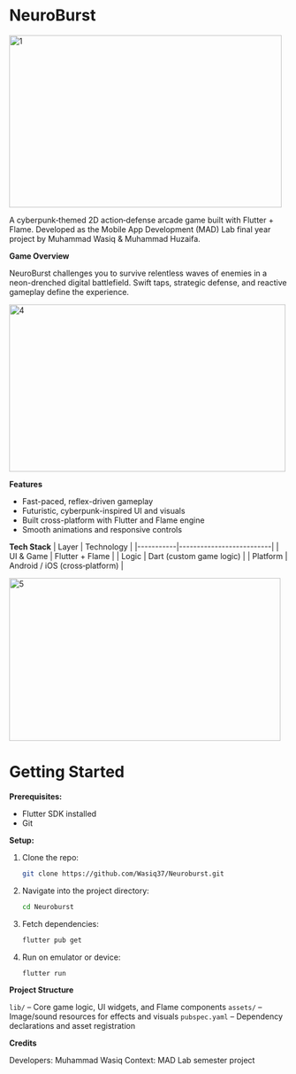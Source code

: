 # NeuroBurst
<img width="493" height="311" alt="1" src="https://github.com/user-attachments/assets/88976f2b-86e7-462b-ae29-3e1f8e7116e4" />

A cyberpunk‑themed 2D action‑defense arcade game built with Flutter + Flame. Developed as the Mobile App Development (MAD) Lab final year project by Muhammad Wasiq & Muhammad Huzaifa.

**Game Overview**

NeuroBurst challenges you to survive relentless waves of enemies in a neon-drenched digital battlefield. Swift taps, strategic defense, and reactive gameplay define the experience.

<img width="500" height="302" alt="4" src="https://github.com/user-attachments/assets/d86c1a3a-b928-4f7b-8730-50481f922297" />

**Features**
- Fast-paced, reflex-driven gameplay  
- Futuristic, cyberpunk-inspired UI and visuals  
- Built cross-platform with Flutter and Flame engine  
- Smooth animations and responsive controls  

**Tech Stack**
| Layer     | Technology               |
|-----------|--------------------------|
| UI & Game | Flutter + Flame          |
| Logic     | Dart (custom game logic) |
| Platform  | Android / iOS (cross‑platform) |

<img width="491" height="294" alt="5" src="https://github.com/user-attachments/assets/102746b2-9a87-4b23-850c-0ca51df6b837" />


# Getting Started

**Prerequisites:**  
- Flutter SDK installed  
- Git

**Setup:**
1. Clone the repo:  
   ```bash
   git clone https://github.com/Wasiq37/Neuroburst.git
   ```
2. Navigate into the project directory:

   ```bash
   cd Neuroburst
   ```
3. Fetch dependencies:

   ```bash
   flutter pub get
   ```
4. Run on emulator or device:

   ```bash
   flutter run
   ```

**Project Structure**

 `lib/` – Core game logic, UI widgets, and Flame components
 `assets/` – Image/sound resources for effects and visuals
 `pubspec.yaml` – Dependency declarations and asset registration

**Credits**

 Developers: Muhammad Wasiq
 Context: MAD Lab semester project
